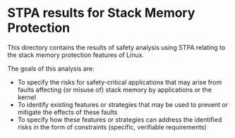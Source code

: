 # STPA results for Stack Memory Protection

This directory contains the results of safety analysis using STPA relating to  
the stack memory protection features of Linux.

The goals of this analysis are:

* To specify the risks for safety-critical applications that may arise from
  faults affecting (or misuse of) stack memory by applications or the kernel
* To identify existing features or strategies that may be used to prevent or
  mitigate the effects of these faults
* To specify how these features or strategies can address the identified risks
  in the form of constraints (specific, verifiable requirements)
